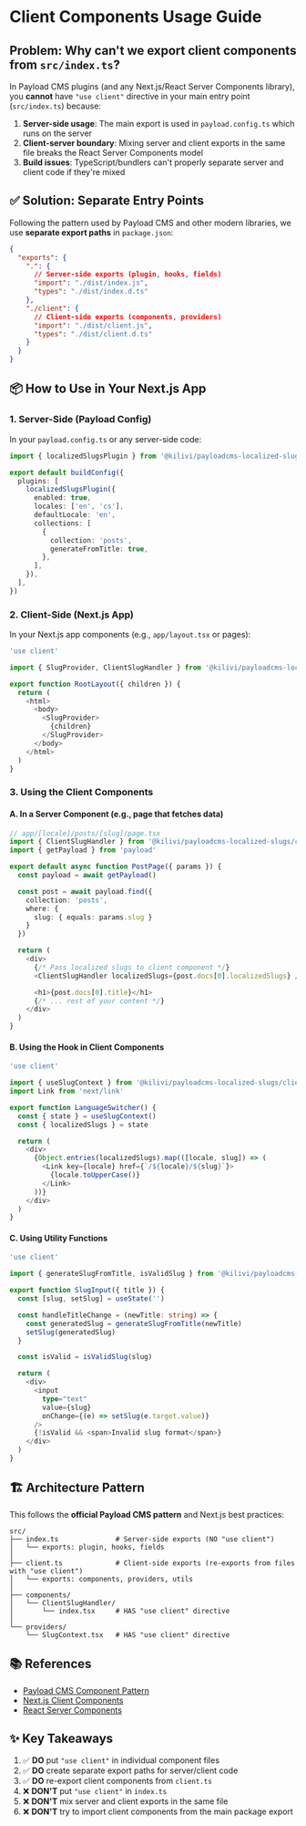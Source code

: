 # Client Components Usage Guide

## Problem: Why can't we export client components from `src/index.ts`?

In Payload CMS plugins (and any Next.js/React Server Components library), you **cannot** have `"use client"` directive in your main entry point (`src/index.ts`) because:

1. **Server-side usage**: The main export is used in `payload.config.ts` which runs on the server
2. **Client-server boundary**: Mixing server and client exports in the same file breaks the React Server Components model
3. **Build issues**: TypeScript/bundlers can't properly separate server and client code if they're mixed

## ✅ Solution: Separate Entry Points

Following the pattern used by Payload CMS and other modern libraries, we use **separate export paths** in `package.json`:

```json
{
  "exports": {
    ".": {
      // Server-side exports (plugin, hooks, fields)
      "import": "./dist/index.js",
      "types": "./dist/index.d.ts"
    },
    "./client": {
      // Client-side exports (components, providers)
      "import": "./dist/client.js",
      "types": "./dist/client.d.ts"
    }
  }
}
```

## 📦 How to Use in Your Next.js App

### 1. Server-Side (Payload Config)

In your `payload.config.ts` or any server-side code:

```typescript
import { localizedSlugsPlugin } from '@kilivi/payloadcms-localized-slugs'

export default buildConfig({
  plugins: [
    localizedSlugsPlugin({
      enabled: true,
      locales: ['en', 'cs'],
      defaultLocale: 'en',
      collections: [
        {
          collection: 'posts',
          generateFromTitle: true,
        },
      ],
    }),
  ],
})
```

### 2. Client-Side (Next.js App)

In your Next.js app components (e.g., `app/layout.tsx` or pages):

```typescript
'use client'

import { SlugProvider, ClientSlugHandler } from '@kilivi/payloadcms-localized-slugs/client'

export function RootLayout({ children }) {
  return (
    <html>
      <body>
        <SlugProvider>
          {children}
        </SlugProvider>
      </body>
    </html>
  )
}
```

### 3. Using the Client Components

#### A. In a Server Component (e.g., page that fetches data)

```typescript
// app/[locale]/posts/[slug]/page.tsx
import { ClientSlugHandler } from '@kilivi/payloadcms-localized-slugs/client'
import { getPayload } from 'payload'

export default async function PostPage({ params }) {
  const payload = await getPayload()

  const post = await payload.find({
    collection: 'posts',
    where: {
      slug: { equals: params.slug }
    }
  })

  return (
    <div>
      {/* Pass localized slugs to client component */}
      <ClientSlugHandler localizedSlugs={post.docs[0].localizedSlugs} />

      <h1>{post.docs[0].title}</h1>
      {/* ... rest of your content */}
    </div>
  )
}
```

#### B. Using the Hook in Client Components

```typescript
'use client'

import { useSlugContext } from '@kilivi/payloadcms-localized-slugs/client'
import Link from 'next/link'

export function LanguageSwitcher() {
  const { state } = useSlugContext()
  const { localizedSlugs } = state

  return (
    <div>
      {Object.entries(localizedSlugs).map(([locale, slug]) => (
        <Link key={locale} href={`/${locale}/${slug}`}>
          {locale.toUpperCase()}
        </Link>
      ))}
    </div>
  )
}
```

#### C. Using Utility Functions

```typescript
'use client'

import { generateSlugFromTitle, isValidSlug } from '@kilivi/payloadcms-localized-slugs/client'

export function SlugInput({ title }) {
  const [slug, setSlug] = useState('')

  const handleTitleChange = (newTitle: string) => {
    const generatedSlug = generateSlugFromTitle(newTitle)
    setSlug(generatedSlug)
  }

  const isValid = isValidSlug(slug)

  return (
    <div>
      <input
        type="text"
        value={slug}
        onChange={(e) => setSlug(e.target.value)}
      />
      {!isValid && <span>Invalid slug format</span>}
    </div>
  )
}
```

## 🏗️ Architecture Pattern

This follows the **official Payload CMS pattern** and Next.js best practices:

```
src/
├── index.ts              # Server-side exports (NO "use client")
│   └── exports: plugin, hooks, fields
│
├── client.ts             # Client-side exports (re-exports from files with "use client")
│   └── exports: components, providers, utils
│
├── components/
│   └── ClientSlugHandler/
│       └── index.tsx     # HAS "use client" directive
│
└── providers/
    └── SlugContext.tsx   # HAS "use client" directive
```

## 📚 References

- [Payload CMS Component Pattern](https://payloadcms.com/docs/admin/components)
- [Next.js Client Components](https://nextjs.org/docs/app/building-your-application/rendering/client-components)
- [React Server Components](https://react.dev/reference/rsc/use-client)

## ✨ Key Takeaways

1. ✅ **DO** put `"use client"` in individual component files
2. ✅ **DO** create separate export paths for server/client code
3. ✅ **DO** re-export client components from `client.ts`
4. ❌ **DON'T** put `"use client"` in `index.ts`
5. ❌ **DON'T** mix server and client exports in the same file
6. ❌ **DON'T** try to import client components from the main package export
